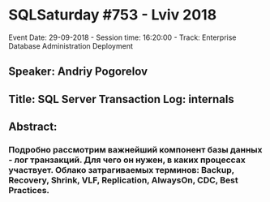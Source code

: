 # SQLSaturday #753 - Lviv 2018
Event Date: 29-09-2018 - Session time: 16:20:00 - Track: Enterprise Database Administration  Deployment
## Speaker: Andriy Pogorelov
## Title: SQL Server Transaction Log: internals
## Abstract:
### Подробно рассмотрим важнейший компонент базы данных - лог транзакций. Для чего он нужен, в каких процессах участвует. Облако затрагиваемых терминов: Backup, Recovery, Shrink, VLF, Replication, AlwaysOn, CDC, Best Practices.
